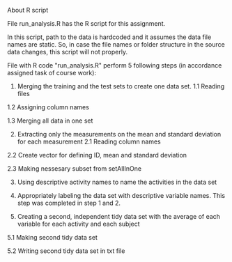 About R script

File run_analysis.R has the R script for this assignment.  

In this script, path to the data is hardcoded and it assumes the data file names are static.  So, in case the file names or folder structure in the source data changes, this script will not properly.

File with R code "run_analysis.R" perform 5 following steps (in accordance assigned task of course work):

1. Merging the training and the test sets to create one data set.
  1.1 Reading files

  1.2 Assigning column names

  1.3 Merging all data in one set

2. Extracting only the measurements on the mean and standard deviation for each measurement
  2.1 Reading column names

  2.2 Create vector for defining ID, mean and standard deviation

  2.3 Making nessesary subset from setAllInOne

3. Using descriptive activity names to name the activities in the data set

4. Appropriately labeling the data set with descriptive variable names.  This step was completed in step 1 and 2. 

5. Creating a second, independent tidy data set with the average of each variable for each activity and each subject

  5.1 Making second tidy data set

  5.2 Writing second tidy data set in txt file

